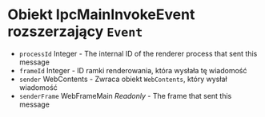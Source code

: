# Obiekt IpcMainInvokeEvent rozszerzający `Event`

* `processId` Integer - The internal ID of the renderer process that sent this message
* `frameId` Integer - ID ramki renderowania, która wysłała tę wiadomość
* `sender` WebContents - Zwraca obiekt `WebContents`, który wysłał wiadomość
* `senderFrame` WebFrameMain _Readonly_ - The frame that sent this message
